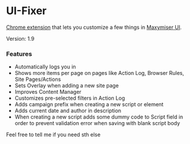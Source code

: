 # UI-Fixer
[Chrome extension](https://chrome.google.com/webstore/detail/ui-fixer/ocpdnkacigphdkeokobanmcinahdfnpd) that lets you customize a few things in [Maxymiser UI](https://ui61.maxymiser.com/).

Version: 1.9

### Features
* Automatically logs you in
* Shows more items per page on pages like Action Log, Browser Rules, Site Pages/Actions
* Sets Overlay when adding a new site page
* Improves Content Manager
* Customizes pre-selected filters in Action Log
* Adds campaign prefix when creating a new script or element
* Adds current date and author in description
* When creating a new script adds some dummy code to Script field in order to prevent validation error when saving with blank script body

Feel free to tell me if you need sth else